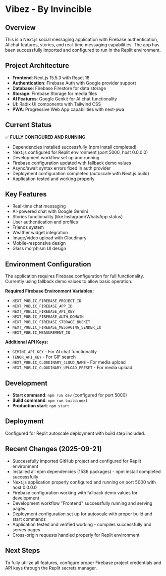 # Vibez - By Invincible

## Overview
This is a Next.js social messaging application with Firebase authentication, AI chat features, stories, and real-time messaging capabilities. The app has been successfully imported and configured to run in the Replit environment.

## Project Architecture
- **Frontend**: Next.js 15.5.3 with React 18
- **Authentication**: Firebase Auth with Google provider support
- **Database**: Firebase Firestore for data storage
- **Storage**: Firebase Storage for media files
- **AI Features**: Google Genkit for AI chat functionality
- **UI**: Radix UI components with Tailwind CSS
- **PWA**: Progressive Web App capabilities with next-pwa

## Current Status
✅ **FULLY CONFIGURED AND RUNNING**
- Dependencies installed successfully (npm install completed)
- Next.js configured for Replit environment (port 5000, host 0.0.0.0)
- Development workflow set up and running
- Firebase configuration updated with fallback demo values
- Async/await syntax errors fixed in auth provider
- Deployment configuration completed (autoscale with Next.js build)
- Application tested and working properly

## Key Features
- Real-time chat messaging
- AI-powered chat with Google Gemini
- Stories functionality (like Instagram/WhatsApp status)
- User authentication and profiles
- Friends system
- Weather widget integration
- Image/video upload with Cloudinary
- Mobile-responsive design
- Glass morphism UI design

## Environment Configuration
The application requires Firebase configuration for full functionality. Currently using fallback demo values to allow basic operation.

**Required Firebase Environment Variables:**
- `NEXT_PUBLIC_FIREBASE_PROJECT_ID`
- `NEXT_PUBLIC_FIREBASE_APP_ID` 
- `NEXT_PUBLIC_FIREBASE_API_KEY`
- `NEXT_PUBLIC_FIREBASE_AUTH_DOMAIN`
- `NEXT_PUBLIC_FIREBASE_STORAGE_BUCKET`
- `NEXT_PUBLIC_FIREBASE_MESSAGING_SENDER_ID`
- `NEXT_PUBLIC_MEASUREMENT_ID`

**Additional API Keys:**
- `GEMINI_API_KEY` - For AI chat functionality
- `TENOR_API_KEY` - For GIF search
- `NEXT_PUBLIC_CLOUDINARY_CLOUD_NAME` - For media upload
- `NEXT_PUBLIC_CLOUDINARY_UPLOAD_PRESET` - For media upload

## Development
- **Start command**: `npm run dev` (configured for port 5000)
- **Build command**: `npm run build:next`
- **Production start**: `npm start`

## Deployment
Configured for Replit autoscale deployment with build step included.

## Recent Changes (2025-09-21)
- Successfully imported GitHub project and configured for Replit environment
- Installed all npm dependencies (1536 packages) - npm install completed successfully
- Next.js application properly configured and running on port 5000 with host 0.0.0.0
- Firebase configuration working with fallback demo values for development
- Development workflow "Frontend" successfully running and serving pages
- Deployment configuration set up for autoscale with proper build and start commands
- Application tested and verified working - compiles successfully and serves pages
- Cross-origin requests handled properly for Replit environment

## Next Steps
To fully utilize all features, configure proper Firebase project credentials and API keys through the Replit secrets manager.
